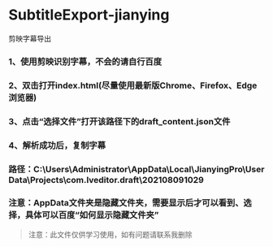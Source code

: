 # SubtitleExport-jianying
剪映字幕导出

### 1、使用剪映识别字幕，不会的请自行百度
### 2、双击打开index.html(尽量使用最新版Chrome、Firefox、Edge浏览器)
### 3、点击“选择文件”打开该路径下的draft_content.json文件
### 4、解析成功后，复制字幕
### 路径：C:\Users\Administrator\AppData\Local\JianyingPro\User Data\Projects\com.lveditor.draft\202108091029
### 注意：AppData文件夹是隐藏文件夹，需要显示后才可以看到、选择，具体可以百度“如何显示隐藏文件夹”

> 注意：此文件仅供学习使用，如有问题请联系我删除
